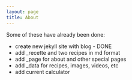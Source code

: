 ```yaml
---
layout: page
title: About
---
```


Some of these have already been done:
  - create new jekyll site with blog - DONE
  - add _recette and two recipes in md format
  - add _page for about and other special pages
  - add _data for recipes, images, videos, etc
  - add current calculator 
